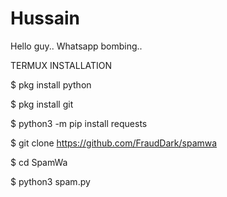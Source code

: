 # Hussain
Hello guy..
Whatsapp bombing..

TERMUX INSTALLATION 

$ pkg install python

$ pkg install git

$ python3 -m pip install requests

$ git clone https://github.com/FraudDark/spamwa

$ cd SpamWa

$ python3 spam.py
